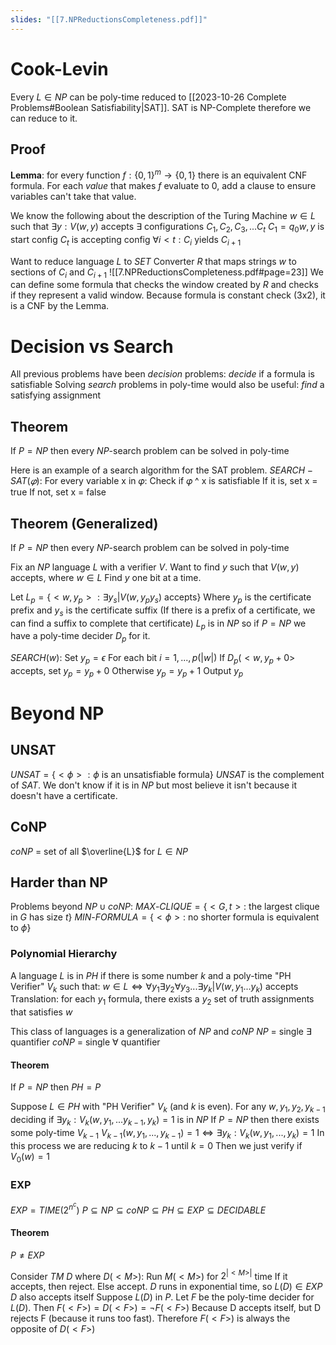 ```yaml
---
slides: "[[7.NPReductionsCompleteness.pdf]]"
---
```

# Cook-Levin
Every $L \in NP$ can be poly-time reduced to [[2023-10-26 Complete Problems#Boolean Satisfiability|SAT]].
	SAT is NP-Complete therefore we can reduce to it.
## Proof
**Lemma**: for every function $f: \{0,1\}^m \rightarrow \{0,1\}$ there is an equivalent CNF formula.
For each *value* that makes $f$ evaluate to 0, add a clause to ensure variables can't take that value.

We know the following about the description of the Turing Machine
	$w \in L$ such that $\exists y : V(w, y)$ accepts
	$\exists$ configurations $C_1, C_2, C_3, ... C_t$
	$C_1 = q_0w,y$ is start config
	$C_t$ is accepting config
	$\forall i < t: C_i$ yields $C_{i+1}$

Want to reduce language $L$ to $SET$
Converter $R$ that maps strings $w$ to sections of $C_i$ and $C_{i+1}$
![[7.NPReductionsCompleteness.pdf#page=23]]
We can define some formula that checks the window created by $R$ and checks if they represent a valid window.
	Because formula is constant check (3x2), it is a CNF by the Lemma.
# Decision vs Search
All previous problems have been *decision* problems:
	*decide* if a formula is satisfiable
Solving *search* problems in poly-time would also be useful:
	*find* a satisfying assignment
## Theorem
If $P=NP$ then every $NP$-search problem can be solved in poly-time

Here is an example of a search algorithm for the SAT problem.
$SEARCH-SAT(𝜑)$:
	For every variable x in 𝜑:
		Check if 𝜑 ^ x is satisfiable
		If it is, set x = true
		If not, set x = false
## Theorem (Generalized)
If $P=NP$ then every $NP$-search problem can be solved in poly-time

Fix an $NP$ language $L$ with a verifier $V$.
	Want to find $y$ such that $V(w,y)$ accepts, where $w \in L$
	Find $y$ one bit at a time.

Let $L_p = \{<w,y_p>: \exists y_s | V(w, y_p y_s)$ accepts\}
	Where $y_p$ is the certificate prefix and $y_s$ is the certificate suffix
(If there is a prefix of a certificate, we can find a suffix to complete that certificate)
$L_p$ is in $NP$ so if $P=NP$ we have a poly-time decider $D_p$ for it.

$SEARCH(w):$
	Set $y_p = \epsilon$
	For each bit $i = 1, ..., p(|w|)$
		If $D_p(<w, y_p + 0>$ accepts, set $y_p = y_p + 0$
		Otherwise $y_p = y_p + 1$
	Output $y_p$
# Beyond NP
## UNSAT
$UNSAT = \{<\phi>: \phi$ is an unsatisfiable formula\}
	$UNSAT$ is the complement of $SAT$. We don't know if it is in $NP$ but most believe it isn't because it doesn't have a certificate.
## CoNP
$coNP$ = set of all $\overline{L}$ for $L \in NP$
## Harder than NP
Problems beyond $NP \cup coNP$:
	$MAX$-$CLIQUE = \{<G,t>:$ the largest clique in $G$ has size $t\}$
	$MIN$-$FORMULA = \{<\phi>:$ no shorter formula is equivalent to $\phi\}$
### Polynomial Hierarchy
A language $L$ is in $PH$ if there is some number $k$ and a poly-time "PH Verifier" $V_k$ such that:
	$w \in L \Leftrightarrow \forall y_1 \exists y_2 \forall y_3 ... \exists y_k | V(w,y_1...y_k)$ accepts
	Translation: for each $y_1$ formula, there exists a $y_2$ set of truth assignments that satisfies $w$

This class of languages is a generalization of $NP$ and $coNP$
	$NP$ = single $\exists$ quantifier
	$coNP$ = single $\forall$ quantifier
#### Theorem
If $P=NP$ then $PH = P$

Suppose $L \in PH$ with "PH Verifier" $V_k$ (and $k$ is even).
For any $w, y_1, y_2, y_{k-1}$ deciding if $\exists y_k : V_k(w,y_1,...y_{k-1},y_k) = 1$ is in $NP$
If $P = NP$ then there exists some poly-time $V_{k-1}$
	$V_{k-1}(w,y_1, ..., y_{k-1})=1 \Leftrightarrow \exists y_k : V_k(w, y_1, ..., y_k) = 1$
In this process we are reducing $k$ to $k-1$ until $k=0$
	Then we just verify if $V_0(w) = 1$

### EXP
$EXP = TIME(2^{n^c})$
$P \subseteq NP\subseteq coNP \subseteq PH \subseteq EXP \subseteq  DECIDABLE$ 
#### Theorem
$P \neq EXP$

Consider $TM$ $D$ where
$D(<M>):$ Run $M(<M>)$ for $2^{|<M>|}$ time
	If it accepts, then reject.
	Else accept.
$D$ runs in exponential time, so $L(D) \in EXP$
$D$ also accepts itself
Suppose $L(D)$ in $P$. Let $F$ be the poly-time decider for $L(D)$.
	Then $F(<F>) = D(<F>) = \neg F(<F>)$
	Because D accepts itself, but D rejects F (because it runs too fast).
	Therefore $F(<F>)$ is always the opposite of $D(<F>)$
